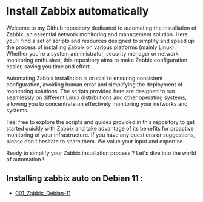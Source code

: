 # Install Zabbix automatically

Welcome to my Github repository dedicated to automating the installation of Zabbix, an essential network monitoring and management solution. Here you'll find a set of scripts and resources designed to simplify and speed up the process of installing Zabbix on various platforms (mainly Linux). Whether you're a system administrator, security manager or network monitoring enthusiast, this repository aims to make Zabbix configuration easier, saving you time and effort.

Automating Zabbix installation is crucial to ensuring consistent configuration, avoiding human error and simplifying the deployment of monitoring solutions. The scripts provided here are designed to run seamlessly on different Linux distributions and other operating systems, allowing you to concentrate on effectively monitoring your networks and systems.

Feel free to explore the scripts and guides provided in this repository to get started quickly with Zabbix and take advantage of its benefits for proactive monitoring of your infrastructure. If you have any questions or suggestions, please don't hesitate to share them. We value your input and expertise.

Ready to simplify your Zabbix installation process ? Let's dive into the world of automation !


## Installing zabbix auto on Debian 11 :
 - [001_Zabbix_Debian-11](https://github.com/NANDILLONMaxence/Install_auto_Zabbix/blob/main/001_Zabbix_debian-11.bash)
 
